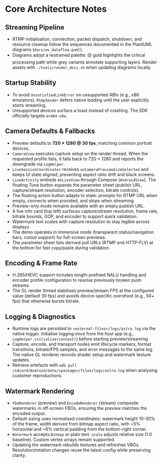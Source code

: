 # Core Architecture Notes

## Streaming Pipeline
- RTMP initialisation, connection, packet dispatch, shutdown, and resource cleanup follow the sequences documented in the PlantUML diagrams (`docs/av_dataflow.puml`).
- Diagrams adopt a restrained palette: 🟡 gold highlights the critical processing path while grey variants annotate supporting layers. Render assets with `./tools/render_docs.sh` when updating diagrams locally.

## Startup Stability
- To avoid `UnsatisfiedLinkError` on unsupported ABIs (e.g., x86 emulators), `RtmpSender` defers native loading until the user explicitly starts streaming.
- Unsupported devices surface a toast instead of crashing. The SDK officially targets `arm64-v8a`.

## Camera Defaults & Fallbacks
- Preview defaults to **720 × 1280 @ 30 fps**, matching common portrait devices.
- `CameraView` executes capture setup on the render thread. When the requested profile fails, it falls back to 720 × 1280 and reports the downgrade via `LogHelper`.
- `LiveSessionCoordinator` receives `onCameraPreviewSizeSelected` and keeps UI state aligned, preventing aspect ratio drift and black screens.
- `LiveActivity` embeds `AVLiveView` through Compose (`AndroidView`). The floating Tune button expands the parameter sheet (publish URL, capture/stream resolution, encoder selection, bitrate controls).
- The floating action button adapts to state: prompts for RTMP URL when empty, connects when provided, and stops when streaming.
- Preview-only mode remains available with an empty publish URL.
- A live info card (top left) surfaces capture/stream resolution, frame rate, bitrate bounds, GOP, and encoder to support quick validation.
- Watermark text scales with capture resolution to stay legible across displays.
- The demo operates in immersive mode (transparent status/navigation bars, cutout support) for full-screen previews.
- The parameter sheet lists derived pull URLs (RTMP and HTTP-FLV) at the bottom for fast copy/paste during validation.

## Encoding & Frame Rate
- H.265/HEVC support includes length-prefixed NALU handling and encoder profile configuration to resolve previously broken push streams.
- The GL render thread stabilises preview/stream FPS at the configured value (default 30 fps) and avoids device-specific overshoot (e.g., 50+ fps) that otherwise bursts bitrate.

## Logging & Diagnostics
- Runtime logs are persisted to `<external-files>/logs/astra.log` via the native logger. Initialise logging once from the host app (e.g., `LogHelper.initialize(context)`) before starting preview/streaming.
- Capture, encode, and transport nodes emit lifecycle markers, format transitions, bitrate/FPS samples, and error messages to the same log. The native GL renderer records shader setup and watermark texture updates.
- Retrieve artefacts with `adb pull /sdcard/Android/data/<package>/files/logs/astra.log` when analysing customer reproductions.

## Watermark Rendering
- `FboRenderer` (preview) and `EncodeRenderer` (stream) composite watermarks in off-screen FBOs, ensuring the preview matches the encoded output.
- Default sizing uses normalised coordinates: watermark height 10–30% of the frame, width derived from bitmap aspect ratio, with ~5% horizontal and ~6% vertical padding from the bottom-right corner.
- `Watermark` accepts `Bitmap` or plain text. `scale` adjusts relative size (1.0 baseline). Custom vertex arrays remain supported.
- Updating the watermark rebuilds textures and refreshes VBOs. Resolution/rotation changes reuse the latest config while preserving clarity.
